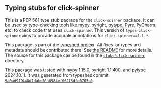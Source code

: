 ## Typing stubs for click-spinner

This is a [PEP 561](https://peps.python.org/pep-0561/)
type stub package for the [`click-spinner`](https://github.com/click-contrib/click-spinner) package.
It can be used by type-checking tools like
[mypy](https://github.com/python/mypy/),
[pyright](https://github.com/microsoft/pyright),
[pytype](https://github.com/google/pytype/),
[Pyre](https://pyre-check.org/),
PyCharm, etc. to check code that uses `click-spinner`. This version of
`types-click-spinner` aims to provide accurate annotations for
`click-spinner==0.1.*`.

This package is part of the [typeshed project](https://github.com/python/typeshed).
All fixes for types and metadata should be contributed there.
See [the README](https://github.com/python/typeshed/blob/main/README.md)
for more details. The source for this package can be found in the
[`stubs/click-spinner`](https://github.com/python/typeshed/tree/main/stubs/click-spinner)
directory.

This package was tested with
mypy 1.15.0,
pyright 1.1.400,
and pytype 2024.10.11.
It was generated from typeshed commit
[`9a0ad919440d7dabd09a8984ef06173dfe0705a9`](https://github.com/python/typeshed/commit/9a0ad919440d7dabd09a8984ef06173dfe0705a9).